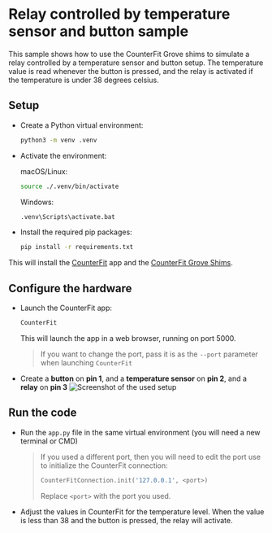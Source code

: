 # Relay controlled by temperature sensor and button sample

This sample shows how to use the CounterFit Grove shims to simulate a relay controlled by a temperature sensor and button setup.
The temperature value is read whenever the button is pressed, and the relay is activated if the temperature is under 38 degrees celsius.

## Setup

* Create a Python virtual environment:

    ```sh
    python3 -m venv .venv
    ```

* Activate the environment:

    macOS/Linux:

    ```sh
    source ./.venv/bin/activate
    ```

    Windows:

    ```cmd
    .venv\Scripts\activate.bat
    ```

* Install the required pip packages:

    ```sh
    pip install -r requirements.txt
    ```

This will install the [CounterFit](https://github.com/CounterFit-IoT/CounterFit/tree/main/counterfit-app) app and the [CounterFit Grove Shims](https://github.com/CounterFit-IoT/CounterFit/tree/main/shims).

## Configure the hardware

* Launch the CounterFit app:

    ```sh
    CounterFit
    ```

    This will launch the app in a web browser, running on port 5000.

    > If you want to change the port, pass it is as the `--port` parameter when launching `CounterFit`

* Create a **button** on **pin 1**, and a **temperature sensor** on **pin 2**, and a **relay** on **pin 3**
![Screenshot of the used setup](https://github.com/AChillFeeder/CounterFit/blob/temperature_button_relay_example/samples/grove/button-temperature-sensor-controlled-relay/assets/HardwareSetup.png)

## Run the code

* Run the `app.py` file in the same virtual environment (you will need a new terminal or CMD)

    > If you used a different port, then you will need to edit the port use to initialize the CounterFit connection:
    >
    > ```python
    > CounterFitConnection.init('127.0.0.1', <port>)
    > ```
    >
    > Replace `<port>` with the port you used.

* Adjust the values in CounterFit for the temperature level. When the value is less than 38 and the button is pressed, the relay will activate.